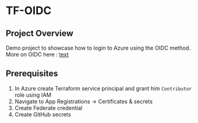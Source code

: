 # TF-OIDC

## Project Overview

Demo project to showcase how to login to Azure using the OIDC method. More on OIDC here : [text](https://www.microsoft.com/en-us/security/business/security-101/what-is-openid-connect-oidc)

## Prerequisites

1. In Azure create Terraform service principal and grant him `Contributor` role using IAM
2. Navigate to App Registrations -> Certificates & secrets
3. Create Federate credential
4. Create GitHub secrets
